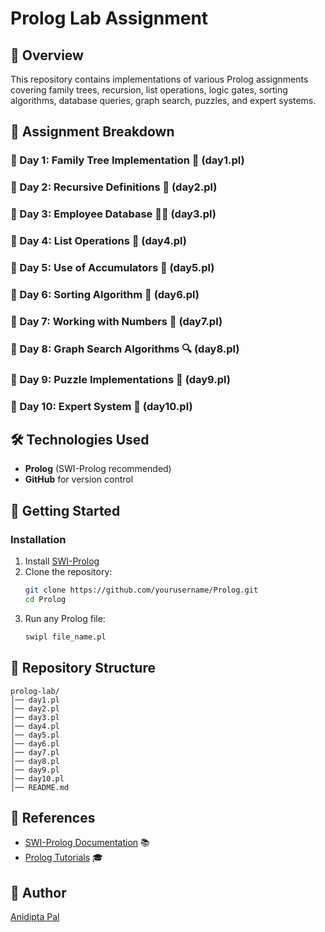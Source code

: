 # Prolog Lab Assignment

## 📌 Overview
This repository contains implementations of various Prolog assignments covering family trees, recursion, list operations, logic gates, sorting algorithms, database queries, graph search, puzzles, and expert systems. 

## 📅 Assignment Breakdown

### 📍 Day 1: Family Tree Implementation 🌳 (day1.pl)

### 📍 Day 2: Recursive Definitions 🔄 (day2.pl)

### 📍 Day 3: Employee Database 👩‍💻 (day3.pl)

### 📍 Day 4: List Operations 📜 (day4.pl)

### 📍 Day 5: Use of Accumulators 📂 (day5.pl)

### 📍 Day 6: Sorting Algorithm 🔢 (day6.pl)

### 📍 Day 7: Working with Numbers 🔢 (day7.pl)

### 📍 Day 8: Graph Search Algorithms 🔍 (day8.pl)

### 📍 Day 9: Puzzle Implementations 🧩 (day9.pl)

### 📍 Day 10: Expert System 🤖 (day10.pl)

## 🛠️ Technologies Used
- **Prolog** (SWI-Prolog recommended)
- **GitHub** for version control

## 🚀 Getting Started
### Installation
1. Install [SWI-Prolog](https://www.swi-prolog.org/Download.html)
2. Clone the repository:
   ```bash
   git clone https://github.com/yourusername/Prolog.git
   cd Prolog
   ```
3. Run any Prolog file:
   ```bash
   swipl file_name.pl
   ```

## 📂 Repository Structure
```
prolog-lab/
│── day1.pl
│── day2.pl
│── day3.pl
│── day4.pl
│── day5.pl
│── day6.pl
│── day7.pl
│── day8.pl
│── day9.pl
│── day10.pl
│── README.md
```

## 📖 References
- [SWI-Prolog Documentation](https://www.swi-prolog.org/) 📚
- [Prolog Tutorials](https://www.learnprolognow.org/) 🎓

## 📝 Author
[Anidipta Pal](https://github.com/Anidipta)

